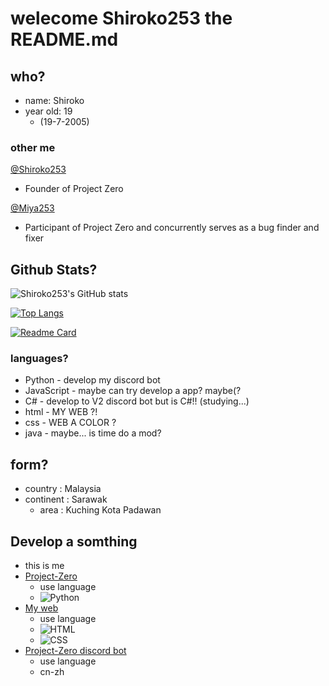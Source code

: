 # welecome Shiroko253 the README.md

## who?

- name: Shiroko
- year old: 19
  - (19-7-2005)

### other me

[@Shiroko253](https://github.com/Shiroko253)
- Founder of Project Zero

[@Miya253](https://github.com/Miya253)
- Participant of Project Zero and concurrently serves as a bug finder and fixer

## Github Stats?
![Shiroko253's GitHub stats](https://github-readme-stats.vercel.app/api?username=Shiroko253&show_icons=true&theme=cobalt)

[![Top Langs](https://github-readme-stats.vercel.app/api/top-langs/?username=Shiroko253&layout=compact&show_icons=true&theme=cobalt)](https://github.com/Shiroko253/github-readme-stats)

[![Readme Card](https://github-readme-stats.vercel.app/api/pin/?username=Shiroko253&repo=Project-Zero&theme=dracula)](https://github.com/Shiroko253/Project-Zero)

### languages?
- Python - develop my discord bot
- JavaScript - maybe can try develop a app? maybe(?
- C# - develop to V2 discord bot but is C#!! (studying...)
- html - MY WEB ?!
- css - WEB A COLOR ?
- java - maybe... is time do a mod?

## form?
- country : Malaysia
- continent : Sarawak
  - area : Kuching Kota Padawan

## Develop a somthing
- this is me
- [Project-Zero](https://github.com/xuemeng1987/Project-Zero)
   - use language
   - ![Python](https://img.shields.io/badge/Python-blue?logo=python&logoColor=white&style=flat-square)
- [My web](https://miya253.github.io/ShirokoHub/)
  - use language
  - ![HTML](https://img.shields.io/badge/HTML-orange?logo=html5&logoColor=white&style=flat)
  - ![CSS](https://img.shields.io/badge/CSS-blue?logo=css3&logoColor=white&style=flat)
- [Project-Zero discord bot](https://discord.com/oauth2/authorize?client_id=852046004550238258&permissions=15&scope=bot)
  - use language
  - cn-zh
